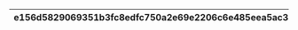|e156d5829069351b3fc8edfc750a2e69e2206c6e485eea5ac37705ff94d6a817|efba1637a114c0530059f60241616516847cada6fe642a78bed2010bd8db9739|1f12e86144adb62066d1d6a80a7156b5cf72dc73668588367d5880811e797b4d|ee2cc32781d8d1d8a1e5011417aea07db7c2eb14c26302ebf4a017b76111e62d|9d0d8da33af70f99b08c4c5d85b6d9a33383d807d2c46f6fba47fcef6994bf86|5f0d836692d2b5e9b3edcfb29a18fa50cb0bab60ee5684bae7beab264633b198|7cf0aa1ed7aa33abb943ed387e39b165ed64e8aeb35e3aae77964274bc9760f6|
| --- | --- | --- | --- | --- | --- | --- |